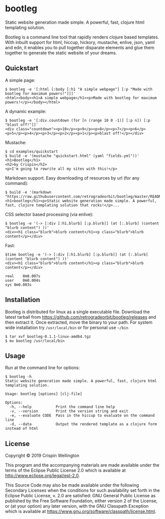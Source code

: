 # bootleg

Static website generation made simple. A powerful, fast, clojure html templating solution.

Bootleg is a command line tool that rapidly renders clojure based templates. With inbuilt support for html, hiccup, hickory, mustache, enlive, json, yaml and edn, it enables you to pull together disparate elements and glue them together to generate the static website of your dreams.

## Quickstart

A simple page:

    $ bootleg -e '[:html [:body [:h1 "A simple webpage"] [:p "Made with bootleg for maximum powers!"]]]'
    <html><body><h1>A simple webpage</h1><p>Made with bootleg for maximum powers!</p></body></html>

A dynamic example:

    $ bootleg -e '[:div.countdown (for [n (range 10 0 -1)] [:p n]) [:p "blast off!"]]'
    <div class="countdown"><p>10</p><p>9</p><p>8</p><p>7</p><p>6</p><p>5</p><p>4</p><p>3</p><p>2</p><p>1</p><p>blast off!</p></div>


Mustache:

    $ cd examples/quickstart
    $ build -e '(mustache "quickstart.html" (yaml "fields.yml"))'
    <h1>Bootleg</h1>
    <h2>by Crispin</h2>
    <p>I'm going to rewrite all my sites with this!</p>

Markdown support. Easy downloading of resources by url (for any command):

    $ build -e '(markdown "https://raw.githubusercontent.com/retrogradeorbit/bootleg/master/README.md")'
    <h1>bootleg</h1><p>Static website generation made simple. A powerful, fast, clojure templating solution that rocks!</p>...

CSS selector based processing (via enlive):

    $ bootleg -e '(-> [:div [:h1.blurb] [:p.blurb]] (at [:.blurb] (content "blurb content") ))'
    <div><h1 class="blurb">blurb content</h1><p class="blurb">blurb content</p></div>

Fast:

    $time bootleg -e '(-> [:div [:h1.blurb] [:p.blurb]] (at [:.blurb] (content "blurb content") ))'
    <div><h1 class="blurb">blurb content</h1><p class="blurb">blurb content</p></div>

    real	0m0.007s
    user	0m0.004s
    sys	0m0.003s


## Installation

Bootleg is distributed for linux as a single executable file. Download the latest tarball from https://github.com/retrogradeorbit/bootleg/releases and then extract it. Once extracted, move the binary to your path. For system wide installation try `/usr/local/bin` or for personal use `~/bin`

    $ tar xvf bootleg-0.1.1-linux-amd64.tgz
    $ mv bootleg /usr/local/bin

## Usage

Run at the command line for options:

    $ bootleg -h
    Static website generation made simple. A powerful, fast, clojure html templating solution.

    Usage: bootleg [options] [clj-file]

    Options:
      -h, --help           Print the command line help
      -v, --version        Print the version string and exit
      -e, --evaluate CODE  Pass in the hiccup to evaluate on the command line
      -d, --data           Output the rendered template as a clojure form instead of html

## License

Copyright © 2019 Crispin Wellington

This program and the accompanying materials are made available under the
terms of the Eclipse Public License 2.0 which is available at
http://www.eclipse.org/legal/epl-2.0.

This Source Code may also be made available under the following Secondary
Licenses when the conditions for such availability set forth in the Eclipse
Public License, v. 2.0 are satisfied: GNU General Public License as published by
the Free Software Foundation, either version 2 of the License, or (at your
option) any later version, with the GNU Classpath Exception which is available
at https://www.gnu.org/software/classpath/license.html.
